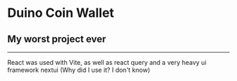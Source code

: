 # Duino Coin Wallet

## My worst project ever

---

React was used with Vite, as well as react query and a very heavy ui framework nextui (Why did I use it? I don't know)
